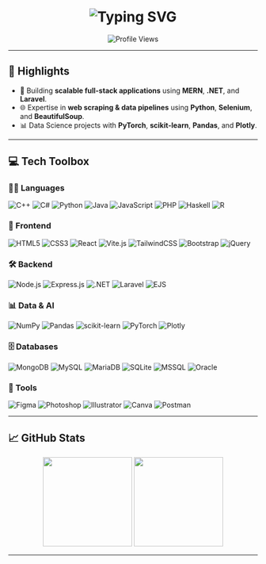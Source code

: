 <h1 align="center">
  <img src="https://readme-typing-svg.herokuapp.com?font=Fira+Code&size=30&duration=2000&pause=1000&center=true&vCenter=true&width=450&lines=Hi+There!+I'm+Ibraheem;Software+Engineer;Full-Stack+Web+Developer;Web+Scraper" alt="Typing SVG" />
</h1>

<p align="center">
  <img src="https://komarev.com/ghpvc/?username=ibraheem887&style=flat-square&color=blue" alt="Profile Views" />

</p>


---

## 🚀 Highlights

- 🔧 Building **scalable full-stack applications** using **MERN**, **.NET**, and **Laravel**.
- 🌐 Expertise in **web scraping & data pipelines** using **Python**, **Selenium**, and **BeautifulSoup**.
- 📊 Data Science projects with **PyTorch**, **scikit-learn**, **Pandas**, and **Plotly**.


---

## 💻 Tech Toolbox

### 👨‍💻 Languages
![C++](https://img.shields.io/badge/C++-00599C?style=flat&logo=c%2B%2B&logoColor=white)
![C#](https://img.shields.io/badge/C%23-239120?style=flat&logo=csharp&logoColor=white)
![Python](https://img.shields.io/badge/Python-3776AB?style=flat&logo=python&logoColor=white)
![Java](https://img.shields.io/badge/Java-ED8B00?style=flat&logo=java&logoColor=white)
![JavaScript](https://img.shields.io/badge/JavaScript-F7DF1E?style=flat&logo=javascript&logoColor=black)
![PHP](https://img.shields.io/badge/PHP-777BB4?style=flat&logo=php&logoColor=white)
![Haskell](https://img.shields.io/badge/Haskell-5D4F85?style=flat&logo=haskell&logoColor=white)
![R](https://img.shields.io/badge/R-276DC3?style=flat&logo=r&logoColor=white)

### 🎨 Frontend
![HTML5](https://img.shields.io/badge/HTML5-E34F26?style=flat&logo=html5&logoColor=white)
![CSS3](https://img.shields.io/badge/CSS3-1572B6?style=flat&logo=css3&logoColor=white)
![React](https://img.shields.io/badge/React-20232A?style=flat&logo=react&logoColor=61DAFB)
![Vite.js](https://img.shields.io/badge/Vite.js-35495E?style=flat&logo=vitedotjs&logoColor=4FC08D)
![TailwindCSS](https://img.shields.io/badge/Tailwind_CSS-38B2AC?style=flat&logo=tailwind-css&logoColor=white)
![Bootstrap](https://img.shields.io/badge/Bootstrap-7952B3?style=flat&logo=bootstrap&logoColor=white)
![jQuery](https://img.shields.io/badge/jQuery-0769AD?style=flat&logo=jquery&logoColor=white)

### 🛠️ Backend
![Node.js](https://img.shields.io/badge/Node.js-339933?style=flat&logo=nodedotjs&logoColor=white)
![Express.js](https://img.shields.io/badge/Express-000000?style=flat&logo=express&logoColor=white)
![.NET](https://img.shields.io/badge/.NET-512BD4?style=flat&logo=dotnet&logoColor=white)
![Laravel](https://img.shields.io/badge/Laravel-FF2D20?style=flat&logo=laravel&logoColor=white)
![EJS](https://img.shields.io/badge/EJS-8C8C8C?style=flat&logo=ejs&logoColor=black)

### 📊 Data & AI
![NumPy](https://img.shields.io/badge/NumPy-013243?style=flat&logo=numpy&logoColor=white)
![Pandas](https://img.shields.io/badge/Pandas-150458?style=flat&logo=pandas&logoColor=white)
![scikit-learn](https://img.shields.io/badge/scikit--learn-F7931E?style=flat&logo=scikit-learn&logoColor=white)
![PyTorch](https://img.shields.io/badge/PyTorch-EE4C2C?style=flat&logo=pytorch&logoColor=white)
![Plotly](https://img.shields.io/badge/Plotly-3F4F75?style=flat&logo=plotly&logoColor=white)

### 🗄️ Databases
![MongoDB](https://img.shields.io/badge/MongoDB-4EA94B?style=flat&logo=mongodb&logoColor=white)
![MySQL](https://img.shields.io/badge/MySQL-4479A1?style=flat&logo=mysql&logoColor=white)
![MariaDB](https://img.shields.io/badge/MariaDB-003545?style=flat&logo=mariadb&logoColor=white)
![SQLite](https://img.shields.io/badge/SQLite-07405E?style=flat&logo=sqlite&logoColor=white)
![MSSQL](https://img.shields.io/badge/SQL_Server-CC2927?style=flat&logo=microsoftsqlserver&logoColor=white)
![Oracle](https://img.shields.io/badge/Oracle-F80000?style=flat&logo=oracle&logoColor=white)

### 🧰 Tools
![Figma](https://img.shields.io/badge/Figma-F24E1E?style=flat&logo=figma&logoColor=white)
![Photoshop](https://img.shields.io/badge/Photoshop-31A8FF?style=flat&logo=adobephotoshop&logoColor=white)
![Illustrator](https://img.shields.io/badge/Illustrator-FF9A00?style=flat&logo=adobeillustrator&logoColor=white)
![Canva](https://img.shields.io/badge/Canva-00C4CC?style=flat&logo=canva&logoColor=white)
![Postman](https://img.shields.io/badge/Postman-FF6C37?style=flat&logo=postman&logoColor=white)

---

## 📈 GitHub Stats

<p align="center">
  <img src="https://github-readme-stats.vercel.app/api?username=ibraheem887&show_icons=true&theme=tokyonight" height="180" />
  <img src="https://github-readme-stats.vercel.app/api/top-langs/?username=ibraheem887&layout=compact&theme=tokyonight" height="180" />
</p>

---
